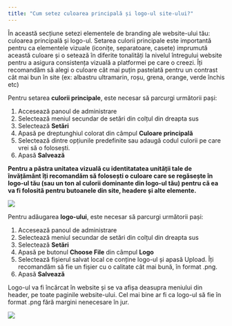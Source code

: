 ```yaml
---
title: "Cum setez culoarea principală și logo-ul site-ului?"
---
```


În această secțiune setezi elementele de branding ale website-ului tău:
culoarea principală și logo-ul. Setarea culorii principale este
importantă pentru ca elementele vizuale (iconițe, separatoare, casete)
imprumută această culoare și o setează în diferite tonalități la nivelul
întregului website pentru a asigura consistența vizuală a platformei pe
care o creezi. Îți recomandăm să alegi o culoare cât mai puțin pastelată
pentru un contrast cât mai bun în site (ex: albastru ultramarin, roșu,
grena, orange, verde închis etc)

Pentru setarea **culorii principale**, este necesar să parcurgi
următorii pași:

1)  Accesează panoul de administrare
2)  Selectează meniul secundar de setări din colțul din dreapta sus
3)  Selectează **Setări**
4)  Apasă pe dreptunghiul colorat din câmpul **Culoare principală**
5)  Selectează dintre opțiunile predefinite sau adaugă codul culorii pe
    care vrei să o folosești.
6)  Apasă **Salvează**

**Pentru a păstra unitatea vizuală cu identitatatea unității tale de învățământ îți
recomandăm să folosești o culoare care se regăsește în logo-ul tău (sau
un ton al culorii dominante din logo-ul tău) pentru că ea va fi folosită
pentru butoanele din site, headere și alte elemente.**

<a href="/build/help/009.png">
    <img src="/build/help/009.png" />
</a>

Pentru adăugarea **logo-ului**, este necesar să parcurgi următorii pași:

1)  Accesează panoul de administrare
2)  Selectează meniul secundar de setări din colțul din dreapta sus
3)  Selectează **Setări**
4)  Apasă pe butonul **Choose File** din câmpul **Logo**
5)  Selectează fișierul salvat local ce conține logo-ul și apasă Upload.
    Îți recomandăm să fie un fișier cu o calitate cât mai bună, în
    format .png.
6)  Apasă **Salvează**

Logo-ul va fi încărcat în website și se va afișa deasupra meniului din
header, pe toate paginile website-ului. Cel mai bine ar fi ca logo-ul să
fie în format .png fără margini nenecesare în jur.

<a href="/build/help/023.png">
    <img src="/build/help/023.png" />
</a>
